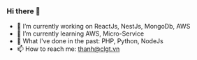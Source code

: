 ### Hi there 👋

- 🔭 I’m currently working on ReactJs, NestJs, MongoDb, AWS
- 🌱 I’m currently learning AWS, Micro-Service
- 🤔 What I've done in the past: PHP, Python, NodeJs
- 📫 How to reach me: thanh@clgt.vn

<!--
**dasani08/dasani08** is a ✨ _special_ ✨ repository because its `README.md` (this file) appears on your GitHub profile.

Here are some ideas to get you started:

- 🔭 I’m currently working on ...
- 🌱 I’m currently learning ...
- 👯 I’m looking to collaborate on ...
- 🤔 I’m looking for help with ...
- 💬 Ask me about ...
- 📫 How to reach me: ...
- 😄 Pronouns: ...
- ⚡ Fun fact: ...
-->
